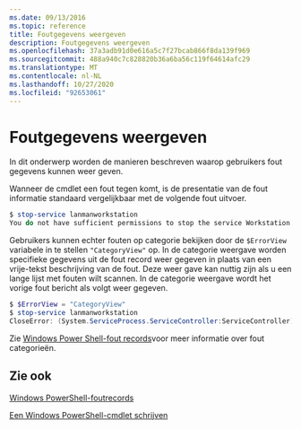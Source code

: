 ```yaml
---
ms.date: 09/13/2016
ms.topic: reference
title: Foutgegevens weergeven
description: Foutgegevens weergeven
ms.openlocfilehash: 37a3adb91d0e616a5c7f27bcab866f8da139f969
ms.sourcegitcommit: 488a940c7c828820b36a6ba56c119f64614afc29
ms.translationtype: MT
ms.contentlocale: nl-NL
ms.lasthandoff: 10/27/2020
ms.locfileid: "92653061"
---
```

# <a name="displaying-error-information"></a>Foutgegevens weergeven

In dit onderwerp worden de manieren beschreven waarop gebruikers fout gegevens kunnen weer geven.

Wanneer de cmdlet een fout tegen komt, is de presentatie van de fout informatie standaard vergelijkbaar met de volgende fout uitvoer.

```powershell
$ stop-service lanmanworkstation
You do not have sufficient permissions to stop the service Workstation.
```

Gebruikers kunnen echter fouten op categorie bekijken door de `$ErrorView` variabele in te stellen `"CategoryView"` op. In de categorie weergave worden specifieke gegevens uit de fout record weer gegeven in plaats van een vrije-tekst beschrijving van de fout. Deze weer gave kan nuttig zijn als u een lange lijst met fouten wilt scannen. In de categorie weergave wordt het vorige fout bericht als volgt weer gegeven.

```powershell
$ $ErrorView = "CategoryView"
$ stop-service lanmanworkstation
CloseError: (System.ServiceProcess.ServiceController:ServiceController) [stop-service], ServiceCommandException
```

Zie [Windows Power Shell-fout records](./windows-powershell-error-records.md)voor meer informatie over fout categorieën.

## <a name="see-also"></a>Zie ook

[Windows PowerShell-foutrecords](./windows-powershell-error-records.md)

[Een Windows PowerShell-cmdlet schrijven](./writing-a-windows-powershell-cmdlet.md)
